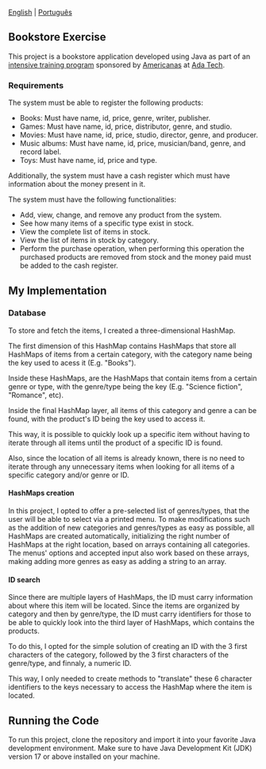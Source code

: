 [English](README.md) | [Português](README.pt-br.md)

## Bookstore Exercise

This project is a bookstore application developed using Java as part of an
[intensive training program](https://polotech.americanas.io/) sponsored by
[Americanas](https://en.wikipedia.org/wiki/Lojas_Americanas) at [Ada Tech](https://ada.tech/sou-aluno).

### Requirements

The system must be able to register the following products:
- Books: Must have name, id, price, genre, writer, publisher.
- Games: Must have name, id, price, distributor, genre, and studio.
- Movies: Must have name, id, price, studio, director, genre, and producer.
- Music albums: Must have name, id, price, musician/band, genre, and record label.
- Toys: Must have name, id, price and type.

Additionally, the system must have a cash register which must have information about the money present in it.

The system must have the following functionalities:
- Add, view, change, and remove any product from the system.
- See how many items of a specific type exist in stock.
- View the complete list of items in stock.
- View the list of items in stock by category.
- Perform the purchase operation, when performing this operation the purchased products are removed from stock and the money paid must be added to the cash register.

## My Implementation

### Database

To store and fetch the items, I created a three-dimensional HashMap. 

The first dimension of this HashMap contains HashMaps that store all HashMaps of items from a certain category, with the category name being the key used to acess it (E.g. "Books").

Inside these HashMaps, are the HashMaps that contain items from a certain genre or type, with the genre/type being the key (E.g. "Science fiction", "Romance", etc).

Inside the final HashMap layer, all items of this category and genre a can be found, with the product's ID being the key used to access it.

This way, it is possible to quickly look up a specific item without having to iterate through all items until the product of a specific ID is found.

Also, since the location of all items is already known, there is no need to iterate through any unnecessary items when looking for all items of a specific category and/or genre or ID.

#### HashMaps creation

In this project, I opted to offer a pre-selected list of genres/types, that the user will be able to select via a printed menu.
To make modifications such as the addition of new categories and genres/types as easy as possible, all HashMaps are created automatically,
initializing the right number of HashMaps at the right location, based on arrays containing all categories.
The menus' options and accepted input also work based on these arrays, making adding more genres as easy as adding a string to an array. 

#### ID search 

Since there are multiple layers of HashMaps, the ID must carry information about where this item will be located. Since the items are organized by category and then by genre/type,
the ID must carry identifiers for those to be able to quickly look into the third layer of HashMaps, which contains the products.

To do this, I opted for the simple solution of creating an ID with the 3 first characters of the category, followed by the 3 first characters of the genre/type, and finnaly, a numeric ID. 

This way, I only needed to create methods to "translate" these 6 character identifiers to the keys necessary to access the HashMap where the item is located.

## Running the Code

To run this project, clone the repository and import it into your favorite Java development environment.
Make sure to have Java Development Kit (JDK) version 17 or above installed on your machine.